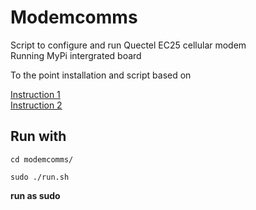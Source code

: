 # Modemcomms

Script to configure and run Quectel EC25 cellular modem <br>
Running MyPi intergrated board <br>

To the point installation and script based on <br>

[Instruction 1](https://embeddedpi.com/documentation/3g-4g-modems/raspberry-pi-sierra-wireless-mc7304-modem-qmi-interface-setup) <br>
[Instruction 2](https://embeddedpi.com/documentation/3g-4g-modems/raspberry-pi-sierra-wireless-mc7455-modem-raw-ip-qmi-interface-setup) <br>

## Run with
```
cd modemcomms/
```
``` 
sudo ./run.sh
```
**run as sudo**